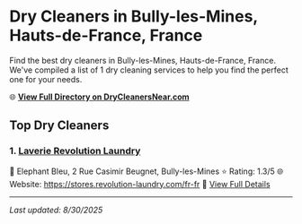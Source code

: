 # Dry Cleaners in Bully-les-Mines, Hauts-de-France, France

Find the best dry cleaners in Bully-les-Mines, Hauts-de-France, France. We've compiled a list of 1 dry cleaning services to help you find the perfect one for your needs.

🌐 **[View Full Directory on DryCleanersNear.com](https://drycleanersnear.com/city/France/Hauts-de-France/Bully-les-Mines)**

## Top Dry Cleaners

### 1. [Laverie Revolution Laundry](https://drycleanersnear.com/dryCleaner/68ae67b3c95ff2c6096b1789/laverie-revolution-laundry)
📍 Elephant Bleu, 2 Rue Casimir Beugnet, Bully-les-Mines
⭐ Rating: 1.3/5
🌐 Website: https://stores.revolution-laundry.com/fr-fr
🔗 [View Full Details](https://drycleanersnear.com/dryCleaner/68ae67b3c95ff2c6096b1789/laverie-revolution-laundry)


---

*Last updated: 8/30/2025*

